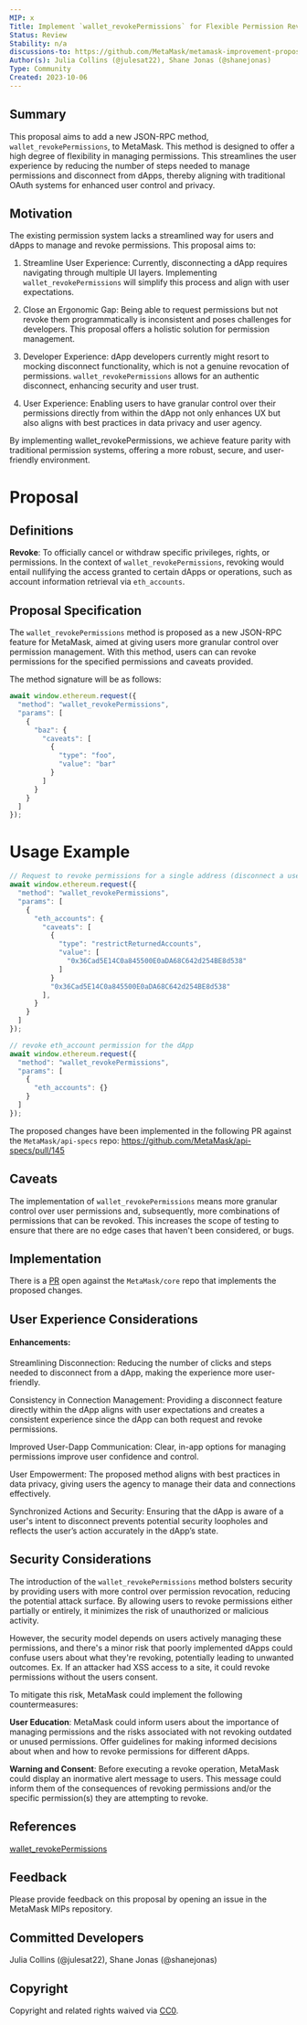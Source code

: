 ```yaml
---
MIP: x
Title: Implement `wallet_revokePermissions` for Flexible Permission Revocation
Status: Review
Stability: n/a
discussions-to: https://github.com/MetaMask/metamask-improvement-proposals/discussions
Author(s): Julia Collins (@julesat22), Shane Jonas (@shanejonas)
Type: Community
Created: 2023-10-06
---
```


## Summary
This proposal aims to add a new JSON-RPC method, `wallet_revokePermissions`, to MetaMask. This method is designed to offer a high degree of flexibility in managing permissions. This streamlines the user experience by reducing the number of steps needed to manage permissions and disconnect from dApps, thereby aligning with traditional OAuth systems for enhanced user control and privacy.

## Motivation
The existing permission system lacks a streamlined way for users and dApps to manage and revoke permissions. This proposal aims to:

1. Streamline User Experience: Currently, disconnecting a dApp requires navigating through multiple UI layers. Implementing `wallet_revokePermissions` will simplify this process and align with user expectations.

2. Close an Ergonomic Gap: Being able to request permissions but not revoke them programmatically is inconsistent and poses challenges for developers. This proposal offers a holistic solution for permission management.

3. Developer Experience: dApp developers currently might resort to mocking disconnect functionality, which is not a genuine revocation of permissions. `wallet_revokePermissions` allows for an authentic disconnect, enhancing security and user trust.

4. User Experience: Enabling users to have granular control over their permissions directly from within the dApp not only enhances UX but also aligns with best practices in data privacy and user agency.

By implementing wallet_revokePermissions, we achieve feature parity with traditional permission systems, offering a more robust, secure, and user-friendly environment.


# Proposal

## Definitions
**Revoke**: To officially cancel or withdraw specific privileges, rights, or permissions. In the context of `wallet_revokePermissions`, revoking would entail nullifying the access granted to certain dApps or operations, such as account information retrieval via `eth_accounts`.

## Proposal Specification
The `wallet_revokePermissions` method is proposed as a new JSON-RPC feature for MetaMask, aimed at giving users more granular control over permission management. With this method, users can can revoke permissions for the specified permissions and caveats provided.

The method signature will be as follows:

```js
await window.ethereum.request({
  "method": "wallet_revokePermissions",
  "params": [
    {
      "baz": {
        "caveats": [
          {
            "type": "foo",
            "value": "bar"
          }
        ]
      }
    }
  ]
});
```

# Usage Example
```js
// Request to revoke permissions for a single address (disconnect a user's account)
await window.ethereum.request({
  "method": "wallet_revokePermissions",
  "params": [
    {
      "eth_accounts": {
        "caveats": [
          {
            "type": "restrictReturnedAccounts",
            "value": [
              "0x36Cad5E14C0a845500E0aDA68C642d254BE8d538"
            ]
          }
          "0x36Cad5E14C0a845500E0aDA68C642d254BE8d538"
        ],
      }
    }
  ]
});

// revoke eth_account permission for the dApp
await window.ethereum.request({
  "method": "wallet_revokePermissions",
  "params": [
    {
      "eth_accounts": {}
    }
  ]
});
```

The proposed changes have been implemented in the following PR against the `MetaMask/api-specs` repo: https://github.com/MetaMask/api-specs/pull/145

## Caveats
The implementation of `wallet_revokePermissions` means more granular control over user permissions and, subsequently, more combinations of permissions that can be revoked. This increases the scope of testing to ensure that there are no edge cases that haven't been considered, or bugs.

## Implementation
There is a [PR](https://github.com/MetaMask/core/pull/1889) open against the `MetaMask/core` repo that implements the proposed changes.

## User Experience Considerations

#### Enhancements:

Streamlining Disconnection: Reducing the number of clicks and steps needed to disconnect from a dApp, making the experience more user-friendly.

Consistency in Connection Management: Providing a disconnect feature directly within the dApp aligns with user expectations and creates a consistent experience since the dApp can both request and revoke permissions.

Improved User-Dapp Communication: Clear, in-app options for managing permissions improve user confidence and control.

User Empowerment: The proposed method aligns with best practices in data privacy, giving users the agency to manage their data and connections effectively.

Synchronized Actions and Security: Ensuring that the dApp is aware of a user's intent to disconnect prevents potential security loopholes and reflects the user’s action accurately in the dApp’s state.

## Security Considerations
The introduction of the `wallet_revokePermissions` method bolsters security by providing users with more control over permission revocation, reducing the potential attack surface. By allowing users to revoke permissions either partially or entirely, it minimizes the risk of unauthorized or malicious activity.

However, the security model depends on users actively managing these permissions, and there's a minor risk that poorly implemented dApps could confuse users about what they're revoking, potentially leading to unwanted outcomes. Ex. If an attacker had XSS access to a site, it could revoke permissions without the users consent.

To mitigate this risk, MetaMask could implement the following countermeasures:

**User Education**: MetaMask could inform users about the importance of managing permissions and the risks associated with not revoking outdated or unused permissions. Offer guidelines for making informed decisions about when and how to revoke permissions for different dApps.

**Warning and Consent**: Before executing a revoke operation, MetaMask could display an inormative alert message to users. This message could inform them of the consequences of revoking permissions and/or the specific permission(s) they are attempting to revoke.

## References
[wallet_revokePermissions](https://github.com/MetaMask/api-specs/pull/145)

## Feedback
Please provide feedback on this proposal by opening an issue in the MetaMask MIPs repository.

## Committed Developers
Julia Collins (@julesat22), Shane Jonas (@shanejonas)

## Copyright
Copyright and related rights waived via [CC0](../LICENSE).